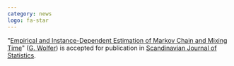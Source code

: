 ```yaml
---
category: news
logo: fa-star
---
```



"[Empirical and Instance-Dependent Estimation of Markov Chain and Mixing Time](publications)" ([G. Wolfer](https://geo-wolfer.gitlab.io/)) is accepted for publication in [Scandinavian Journal of Statistics](https://onlinelibrary.wiley.com/journal/14679469).
